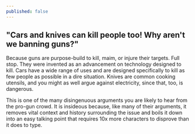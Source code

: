```yaml
---
published: false
---
```

## "Cars and knives can kill people too! Why aren't we banning guns?"

Because guns are purpose-build to kill, maim, or injure their targets. Full stop. They were invented as an advancement on technology designed to kill. Cars have a wide range of uses and are designed specifically to kill as few people as possible in a dire situation. Knives are common cooking utensils, and you might as well argue against electricity, since that, too, is dangerous.

This is one of the many disingenuous arguments you are likely to hear from the pro-gun crowd. It is insideous because, like many of their arguments, it removes vital context and history surrounding the issue and boils it down into an easy talking point that requires 10x more characters to disprove than it does to type.
